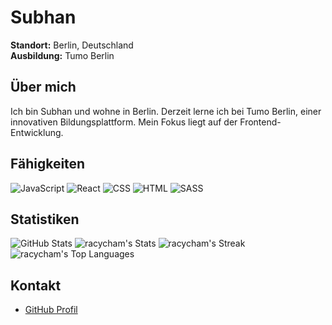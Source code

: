 # Subhan

**Standort:** Berlin, Deutschland  
**Ausbildung:** Tumo Berlin

## Über mich

Ich bin Subhan und wohne in Berlin. Derzeit lerne ich bei Tumo Berlin, einer innovativen Bildungsplattform. Mein Fokus liegt auf der Frontend-Entwicklung.

## Fähigkeiten

![JavaScript](https://img.shields.io/badge/-JavaScript-F7DF1E?logo=javascript&logoColor=black&style=flat)
![React](https://img.shields.io/badge/-React-61DAFB?logo=react&logoColor=black&style=flat)
![CSS](https://img.shields.io/badge/-CSS-1572B6?logo=css3&logoColor=white&style=flat)
![HTML](https://img.shields.io/badge/-HTML-E34F26?logo=html5&logoColor=white&style=flat)
![SASS](https://img.shields.io/badge/-SASS-CC6699?logo=sass&logoColor=white&style=flat)

## Statistiken

![GitHub Stats](https://github-readme-stats.vercel.app/api?username=dein-username&show_icons=true&theme=radical)
![racycham's Stats](https://github-readme-stats.vercel.app/api?username=racycham&theme=react&show_icons=true&hide_border=true&count_private=true)
![racycham's Streak](https://github-readme-streak-stats.herokuapp.com/?user=racycham&theme=react&hide_border=true)
![racycham's Top Languages](https://github-readme-stats.vercel.app/api/top-langs/?username=racycham&theme=react&show_icons=true&hide_border=true&layout=compact)

## Kontakt

- [GitHub Profil](https://github.com/racycham)
